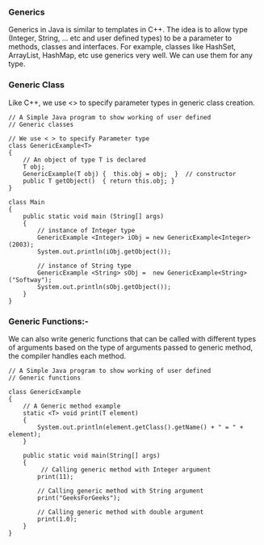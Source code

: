 ### Generics 

Generics in Java is similar to templates in C++. The idea is to allow type (Integer, String, … etc and user defined types) to 
be a parameter to methods, classes and interfaces. For example, classes like HashSet, ArrayList, HashMap, etc use generics very well. We can use them for any type.

### Generic Class

Like C++, we use <> to specify parameter types in generic class creation. 

```
// A Simple Java program to show working of user defined 
// Generic classes 
   
// We use < > to specify Parameter type 
class GenericExample<T> 
{ 
    // An object of type T is declared 
    T obj; 
    GenericExample(T obj) {  this.obj = obj;  }  // constructor 
    public T getObject()  { return this.obj; } 
} 

class Main 
{ 
    public static void main (String[] args) 
    { 
        // instance of Integer type 
        GenericExample <Integer> iObj = new GenericExample<Integer>(2003); 
        System.out.println(iObj.getObject()); 
   
        // instance of String type 
        GenericExample <String> sObj =  new GenericExample<String>("Softway"); 
        System.out.println(sObj.getObject()); 
    } 
}
```

### Generic Functions:-

We can also write generic functions that can be called with different types of arguments based on the type of arguments passed 
to generic method, the compiler handles each method.
```
// A Simple Java program to show working of user defined 
// Generic functions 
   
class GenericExample 
{ 
    // A Generic method example 
    static <T> void print(T element)
    { 
        System.out.println(element.getClass().getName() + " = " + element); 
    } 
   
    public static void main(String[] args) 
    { 
         // Calling generic method with Integer argument 
        print(11); 
   
        // Calling generic method with String argument 
        print("GeeksForGeeks"); 
   
        // Calling generic method with double argument 
        print(1.0); 
    } 
}
```
